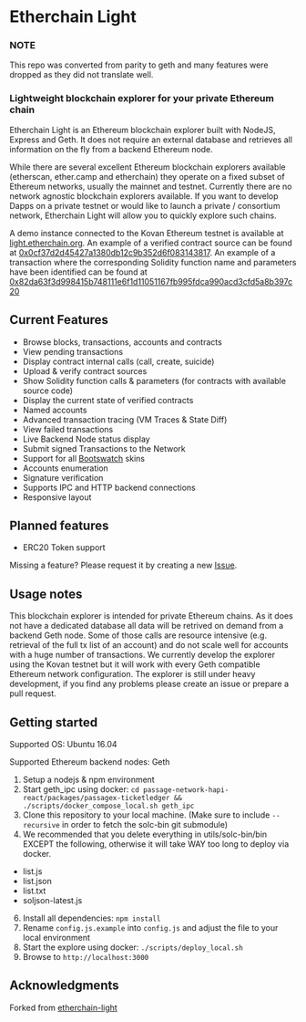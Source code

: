 # Etherchain Light

### NOTE

This repo was converted from parity to geth and many features were dropped as they did not translate well.


### Lightweight blockchain explorer for your private Ethereum chain

Etherchain Light is an Ethereum blockchain explorer built with NodeJS, Express and Geth. It does not require an external database and retrieves all information on the fly from a backend Ethereum node.

While there are several excellent Ethereum blockchain explorers available (etherscan, ether.camp and etherchain) they operate on a fixed subset of Ethereum networks, usually the mainnet and testnet. Currently there are no network agnostic blockchain explorers available. If you want to develop Dapps on a private testnet or would like to launch a private / consortium network, Etherchain Light will allow you to quickly explore such chains.

A demo instance connected to the Kovan Ethereum testnet is available at [light.etherchain.org](http://light.etherchain.org). An example of a verified contract source can be found at [0x0cf37d2d45427a1380db12c9b352d6f083143817](https://light.etherchain.org/account/0x0cf37d2d45427a1380db12c9b352d6f083143817). An example of a transaction where the corresponding Solidity function name and parameters have been identified can be found at [0x82da63f3d998415b748111e6f1d11051167fb995fdca990acd3cfd5a8b397c20](https://light.etherchain.org/tx/0x82da63f3d998415b748111e6f1d11051167fb995fdca990acd3cfd5a8b397c20)

## Current Features
* Browse blocks, transactions, accounts and contracts
* View pending transactions
* Display contract internal calls (call, create, suicide)
* Upload & verify contract sources
* Show Solidity function calls & parameters (for contracts with available source code)
* Display the current state of verified contracts
* Named accounts
* Advanced transaction tracing (VM Traces & State Diff)
* View failed transactions
* Live Backend Node status display
* Submit signed Transactions to the Network
* Support for all [Bootswatch](https://bootswatch.com/) skins
* Accounts enumeration
* Signature verification
* Supports IPC and HTTP backend connections
* Responsive layout

## Planned features
* ERC20 Token support

Missing a feature? Please request it by creating a new [Issue](https://github.com/gobitfly/etherchain-light/issues).

## Usage notes
This blockchain explorer is intended for private Ethereum chains. As it does not have a dedicated database all data will be retrived on demand from a backend Geth node. Some of those calls are resource intensive (e.g. retrieval of the full tx list of an account) and do not scale well for accounts with a huge number of transactions. We currently develop the explorer using the Kovan testnet but it will work with every Geth compatible Ethereum network configuration. The explorer is still under heavy development, if you find any problems please create an issue or prepare a pull request.

## Getting started

Supported OS: Ubuntu 16.04

Supported Ethereum backend nodes: Geth

1. Setup a nodejs & npm environment
3. Start geth_ipc using docker: `cd passage-network-hapi-react/packages/passagex-ticketledger && ./scripts/docker_compose_local.sh geth_ipc`
4. Clone this repository to your local machine. (Make sure to include `--recursive` in order to fetch the solc-bin git submodule)
5. We recommended that you delete everything in utils/solc-bin/bin EXCEPT the following, otherwise it will take WAY too long to deploy via docker.
  * list.js
  * list.json
  * list.txt
  * soljson-latest.js
6. Install all dependencies: `npm install`
7. Rename `config.js.example` into `config.js` and adjust the file to your local environment
8. Start the explore using docker: `./scripts/deploy_local.sh`
9. Browse to `http://localhost:3000`

## Acknowledgments

Forked from [etherchain-light](https://github.com/gobitfly/etherchain-light)

